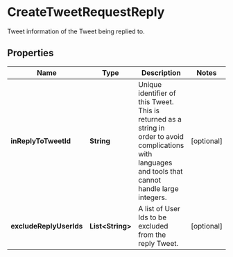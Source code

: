 

# CreateTweetRequestReply

Tweet information of the Tweet being replied to.

## Properties

Name | Type | Description | Notes
------------ | ------------- | ------------- | -------------
**inReplyToTweetId** | **String** | Unique identifier of this Tweet. This is returned as a string in order to avoid complications with languages and tools that cannot handle large integers. |  [optional]
**excludeReplyUserIds** | **List&lt;String&gt;** | A list of User Ids to be excluded from the reply Tweet. |  [optional]




